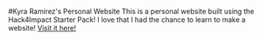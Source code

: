 #Kyra Ramirez's Personal Website
This is a personal website built using the Hack4Impact Starter Pack!
I love that I had the chance to learn to make a website! 
[Visit it here!](https://kyramirez.github.io)